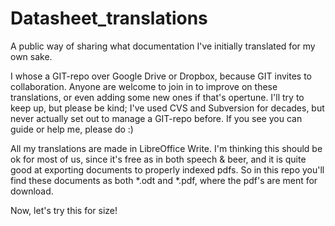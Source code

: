 # Datasheet_translations
A public way of sharing what documentation I've initially translated for my own sake.

I whose a GIT-repo over Google Drive or Dropbox, because GIT invites to collaboration. Anyone are welcome to join in to improve on these translations, or even adding some new ones if that's opertune. I'll try to keep up, but please be kind; I've used CVS and Subversion for decades, but never actually set out to manage a GIT-repo before. If you see you can guide or help me, please do :)

All my translations are made in LibreOffice Write. I'm thinking this should be ok for most of us, since it's free as in both speech & beer, and it is quite good at exporting documents to properly indexed pdfs. So in this repo you'll find these documents as both *.odt and *.pdf, where the pdf's are ment for download.

Now, let's try this for size!
